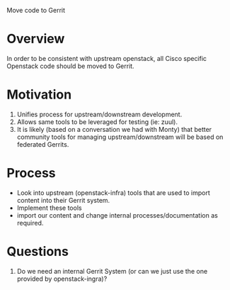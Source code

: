 Move code to Gerrit

# Overview

In order to be consistent with upstream openstack, all
Cisco specific Openstack code should be moved to Gerrit.

# Motivation

1. Unifies process for upstream/downstream development.
2. Allows same tools to be leveraged for testing (ie: zuul).
3. It is likely (based on a conversation we had with Monty)
that better community tools for managing upstream/downstream
will be based on federated Gerrits.

# Process

* Look into upstream (openstack-infra) tools that are used to
import content into their Gerrit system.
* Implement these tools
* import our content and change internal processes/documentation
as required.

# Questions

1. Do we need an internal Gerrit System (or can we just use the one provided
by openstack-ingra)?
